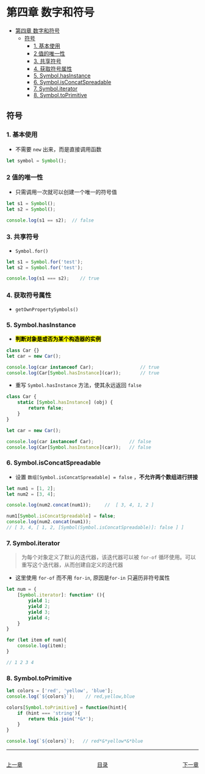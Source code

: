 # 第四章 数字和符号

- [第四章 数字和符号](#第四章-数字和符号)
  - [符号](#符号)
    - [1. 基本使用](#1-基本使用)
    - [2 值的唯一性](#2-值的唯一性)
    - [3. 共享符号](#3-共享符号)
    - [4. 获取符号属性](#4-获取符号属性)
    - [5. Symbol.hasInstance](#5-symbolhasinstance)
    - [6. Symbol.isConcatSpreadable](#6-symbolisconcatspreadable)
    - [7. Symbol.iterator](#7-symboliterator)
    - [8. Symbol.toPrimitive](#8-symboltoprimitive)

## 符号

### 1. 基本使用
- 不需要 `new` 出来，而是直接调用函数
```javascript
let symbol = Symbol();
```

### 2 值的唯一性
 - 只需调用一次就可以创建一个唯一的符号值
```javascript
let s1 = Symbol();
let s2 = Symbol();

console.log(s1 == s2);  // false
```

### 3. 共享符号
- `Symbol.for()`
```javascript
let s1 = Symbol.for('test');
let s2 = Symbol.for('test');

console.log(s1 === s2);    // true
```

### 4. 获取符号属性
 - `getOwnPropertySymbols()`


### 5. Symbol.hasInstance

- **<mark>判断对象是或否为某个构造器的实例</mark>**

```javascript
class Car {}
let car = new Car();

console.log(car instanceof Car);                 // true
console.log(Car[Symbol.hasInstance](car));       // true
```

- 重写 `Symbol.hasInstance` 方法，使其永远返回 `false`
```javascript
class Car {
    static [Symbol.hasInstance] (obj) {
        return false;
    }
}

let car = new Car();

console.log(car instanceof Car);             // false
console.log(Car[Symbol.hasInstance](car));   // false
```


### 6. Symbol.isConcatSpreadable

- 设置 `数组[Symbol.isConcatSpreadable] = false` ，**不允许两个数组进行拼接**

```javascript
let num1 = [1, 2];
let num2 = [3, 4];

console.log(num2.concat(num1));     //  [ 3, 4, 1, 2 ]

num1[Symbol.isConcatSpreadable] = false;
console.log(num2.concat(num1));     
// [ 3, 4, [ 1, 2, [Symbol(Symbol.isConcatSpreadable)]: false ] ]
```

### 7. Symbol.iterator
> 为每个对象定义了默认的迭代器，该迭代器可以被 `for-of` 循环使用。可以重写这个迭代器，从而创建自定义的迭代器

- 这里使用 `for-of` 而不用 `for-in`, 原因是`for-in` 只遍历非符号属性

```javascript
let num = {
    [Symbol.iterator]: function* (){
        yield 1;
        yield 2;
        yield 3;
        yield 4;
    }
}

for (let item of num){
    console.log(item);
}

// 1 2 3 4
```

### 8. Symbol.toPrimitive
```javascript
let colors = ['red', 'yellow', 'blue'];
console.log(`${colors}`);    // red,yellow,blue

colors[Symbol.toPrimitive] = function(hint){
    if (hint === 'string'){
        return this.join('*&*');
    }
}

console.log(`${colors}`);   // red*&*yellow*&*blue
```


---
<div style="display:flex;justify-content:space-between;">
    <p><a href="/读书笔记/JavaScript/ECMAScript 2018快速入门/chapters/第三章 字符串.md">上一章</a></p>
    <p><a href="/读书笔记/JavaScript/ECMAScript 2018快速入门/index.md">目录</a></p>
    <p><a href="#">下一章</a></p>
</div>